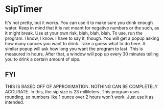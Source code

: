 # SipTimer
It's not pretty, but it works. You can use it to make sure you drink enough water. Keep in mind that it is not meant for negative numbers or the such, as it might break. Use at your own risk, blah, blah, blah.
To use, run the program. I know, I know. I have to say it, though.
You will get a popup asking how many ounces you want to drink. Take a guess what to do here.
A similar popup will ask how long you want the program to last. This is measured in hours.
After that, a window will pop up every 30 minutes telling you to drink a certain amount of sips.

FYI
--
THIS IS BASED OFF OF APPROXIMATION. NOTHING CAN BE COMPLETELY ACCURATE.
In this, the sip size is 23 millileters.
This program uses rounding, so numbers like 1 ounce over 2 hours won't work.
Just use it as intended.
